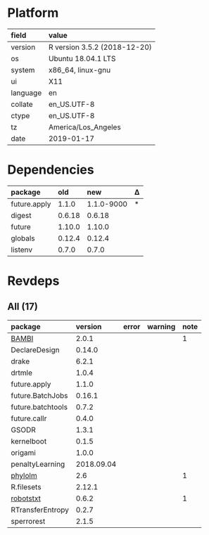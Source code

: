 # Platform

|field    |value                        |
|:--------|:----------------------------|
|version  |R version 3.5.2 (2018-12-20) |
|os       |Ubuntu 18.04.1 LTS           |
|system   |x86_64, linux-gnu            |
|ui       |X11                          |
|language |en                           |
|collate  |en_US.UTF-8                  |
|ctype    |en_US.UTF-8                  |
|tz       |America/Los_Angeles          |
|date     |2019-01-17                   |

# Dependencies

|package      |old    |new        |Δ  |
|:------------|:------|:----------|:--|
|future.apply |1.1.0  |1.1.0-9000 |*  |
|digest       |0.6.18 |0.6.18     |   |
|future       |1.10.0 |1.10.0     |   |
|globals      |0.12.4 |0.12.4     |   |
|listenv      |0.7.0  |0.7.0      |   |

# Revdeps

## All (17)

|package                            |version    |error |warning |note |
|:----------------------------------|:----------|:-----|:-------|:----|
|[BAMBI](problems.md#bambi)         |2.0.1      |      |        |1    |
|DeclareDesign                      |0.14.0     |      |        |     |
|drake                              |6.2.1      |      |        |     |
|drtmle                             |1.0.4      |      |        |     |
|future.apply                       |1.1.0      |      |        |     |
|future.BatchJobs                   |0.16.1     |      |        |     |
|future.batchtools                  |0.7.2      |      |        |     |
|future.callr                       |0.4.0      |      |        |     |
|GSODR                              |1.3.1      |      |        |     |
|kernelboot                         |0.1.5      |      |        |     |
|origami                            |1.0.0      |      |        |     |
|penaltyLearning                    |2018.09.04 |      |        |     |
|[phylolm](problems.md#phylolm)     |2.6        |      |        |1    |
|R.filesets                         |2.12.1     |      |        |     |
|[robotstxt](problems.md#robotstxt) |0.6.2      |      |        |1    |
|RTransferEntropy                   |0.2.7      |      |        |     |
|sperrorest                         |2.1.5      |      |        |     |

